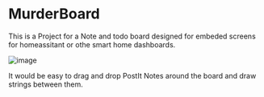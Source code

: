 # MurderBoard

This is a Project for a Note and todo board designed for embeded screens for homeassitant or othe smart home dashboards.

![image](https://github.com/user-attachments/assets/493f9987-56e3-4e82-b682-06bda38b803c)

It would be easy to drag and drop PostIt Notes around the board and draw strings between them.
